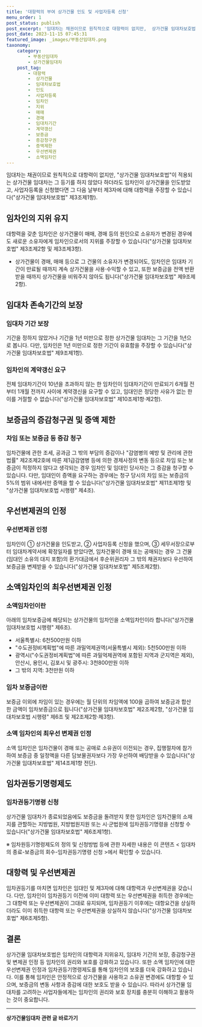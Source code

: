 ```yaml
---
title: '대항력의 부여 상가건물 인도 및 사업자등록 신청'
menu_order: 1
post_status: publish
post_excerpt: '임대차는 채권이므로 원칙적으로 대항력이 없지만,  상가건물 임대차보호법 이 적용되는 상가건물 임대차는 그 등기를 하지 않았다 하더라도 임차인이 상가건물을 인도받았고, 사업자등록을 신청했다면 그 다음 날부터 제3자에 대해 대항력을 주장할 수 있습니다  상가건물 임대차보호법  제3조제1항 .'
post_date: 2023-11-15 07:45:31
featured_image: _images/부동산임대차.png
taxonomy:
    category:
        - 부동산임대차
        - 상가건물임대차
    post_tag:
        - 대항력
        -  상가건물
        -  임대차보호법
        -  인도
        -  사업자등록
        -  임차인
        -  지위
        -  매매
        -  경매
        -  임대차기간
        -  계약갱신
        -  보증금
        -  증감청구권
        -  증액제한
        -  우선변제권
        -  소액임차인
---
```



임대차는 채권이므로 원칙적으로 대항력이 없지만, "상가건물 임대차보호법"이 적용되는 상가건물 임대차는 그 등기를 하지 않았다 하더라도 임차인이 상가건물을 인도받았고, 사업자등록을 신청했다면 그 다음 날부터 제3자에 대해 대항력을 주장할 수 있습니다("상가건물 임대차보호법" 제3조제1항).

## 임차인의 지위 유지

대항력을 갖춘 임차인은 상가건물이 매매, 경매 등의 원인으로 소유자가 변경된 경우에도 새로운 소유자에게 임차인으로서의 지위를 주장할 수 있습니다("상가건물 임대차보호법" 제3조제2항 및 제3조제3항).

- 상가건물이 경매, 매매 등으로 그 건물의 소유자가 변경되어도, 임차인은 임대차 기간이 만료될 때까지 계속 상가건물을 사용·수익할 수 있고, 또한 보증금을 전액 반환받을 때까지 상가건물을 비워주지 않아도 됩니다("상가건물 임대차보호법" 제9조제2항).

## 임대차 존속기간의 보장

### 임대차 기간 보장

기간을 정하지 않았거나 기간을 1년 미만으로 정한 상가건물 임대차는 그 기간을 1년으로 봅니다. 다만, 임차인은 1년 미만으로 정한 기간이 유효함을 주장할 수 있습니다("상가건물 임대차보호법" 제9조제1항).

### 임차인의 계약갱신 요구

전체 임대차기간이 10년을 초과하지 않는 한 임차인이 임대차기간이 만료되기 6개월 전부터 1개월 전까지 사이에 계약갱신을 요구할 수 있고, 임대인은 정당한 사유가 없는 한 이를 거절할 수 없습니다("상가건물 임대차보호법" 제10조제1항·제2항).

## 보증금의 증감청구권 및 증액 제한

### 차임 또는 보증금 등 증감 청구

임차건물에 관한 조세, 공과금 그 밖의 부담의 증감이나 "감염병의 예방 및 관리에 관한 법률" 제2조제2호에 따른 제1급감염병 등에 의한 경제사정의 변동 등으로 차임 또는 보증금이 적정하지 않다고 생각되는 경우 임차인 및 임대인 당사자는 그 증감을 청구할 수 있습니다. 다만, 임대인이 증액을 요구하는 경우에는 청구 당시의 차임 또는 보증금의 5%의 범위 내에서만 증액을 할 수 있습니다("상가건물 임대차보호법" 제11조제1항 및 "상가건물 임대차보호법 시행령" 제4조).

## 우선변제권의 인정

### 우선변제권 인정

임차인이 ① 상가건물을 인도받고, ② 사업자등록 신청을 했으며, ③ 세무서장으로부터 임대차계약서에 확정일자를 받았다면, 임차건물이 경매 또는 공매되는 경우 그 건물(임대인 소유의 대지 포함)의 환가대금에서 후순위권리자 그 밖의 채권자보다 우선하여 보증금을 변제받을 수 있습니다("상가건물 임대차보호법" 제5조제2항).

## 소액임차인의 최우선변제권 인정

### 소액임차인이란

아래의 임차보증금에 해당되는 상가건물의 임차인을 소액임차인이라 합니다("상가건물 임대차보호법 시행령" 제6조).

- 서울특별시: 6천500만원 이하
- "수도권정비계획법"에 따른 과밀억제권역(서울특별시 제외): 5천500만원 이하
- 광역시("수도권정비계획법"에 따른 과밀억제권역에 포함된 지역과 군지역은 제외), 안산시, 용인시, 김포시 및 광주시: 3천800만원 이하
- 그 밖의 지역: 3천만원 이하

### 임차 보증금이란

보증금 이외에 차임이 있는 경우에는 월 단위의 차임액에 100을 곱하여 보증금과 합산한 금액이 임차보증금으로 됩니다("상가건물 임대차보호법" 제2조제2항, "상가건물 임대차보호법 시행령" 제6조 및 제2조제2항·제3항).

### 소액 임차인의 최우선 변제권 인정

소액 임차인은 임차건물이 경매 또는 공매로 소유권이 이전되는 경우, 집행절차에 참가하여 보증금 중 일정액을 다른 담보물권자보다 가장 우선하여 배당받을 수 있습니다("상가건물 임대차보호법" 제14조제1항 전단).

## 임차권등기명령제도

### 임차권등기명령 신청

상가건물 임대차가 종료되었음에도 보증금을 돌려받지 못한 임차인은 임차건물의 소재지를 관할하는 지방법원, 지방법원지원 또는 시·군법원에 임차권등기명령을 신청할 수 있습니다("상가건물 임대차보호법" 제6조제1항).

※ 임차원등기명령제도의 정의 및 신청방법 등에 관한 자세한 내용은 이 콘텐츠 < 임대차의 종료-보증금의 회수-임차권등기명령 신청 >에서 확인할 수 있습니다.

## 대항력 및 우선변제권

임차권등기를 마치면 임차인은 임대인 및 제3자에 대해 대항력과 우선변제권을 갖습니다. 다만, 임차인이 임차권등기 이전에 이미 대항력 또는 우선변제권을 취득한 경우에는 그 대항력 또는 우선변제권이 그대로 유지되며, 임차권등기 이후에는 대항요건을 상실하더라도 이미 취득한 대항력 또는 우선변제권을 상실하지 않습니다("상가건물 임대차보호법" 제6조제5항).

## 결론

상가건물 임대차보호법은 임차인의 대항력과 지위유지, 임대차 기간의 보장, 증감청구권 및 변제권 인정 등 임차인의 권리와 보호를 강화하고 있습니다. 또한 소액 임차인에 대한 우선변제권 인정과 임차권등기명령제도를 통해 임차인의 보호를 더욱 강화하고 있습니다. 이를 통해 임차인은 안정적으로 상가건물을 사용하고 소유권 변경에도 대항할 수 있으며, 보증금의 변동 사항과 증감에 대한 보호도 받을 수 있습니다. 따라서 상가건물 임대차를 고려하는 사업자들에게는 임차인의 권리와 보호 장치를 충분히 이해하고 활용하는 것이 중요합니다.
<!-- wp:separator -->
<hr class="wp-block-separator has-alpha-channel-opacity"/>
<!-- /wp:separator -->

<!-- wp:group {"backgroundColor":"base","layout":{"type":"constrained"}} -->
<div class="wp-block-group has-base-background-color has-background"><!-- wp:paragraph {"align":"center","fontSize":"medium"} -->
<p class="has-text-align-center has-large-font-size"><strong>상가건물임대차 관련 글 바로가기</strong></p>
<!-- /wp:paragraph -->


<!-- wp:latest-posts
{"categories":[{"id":22580,"count":19,"description":"","link":"https://uknowlaw.com/category/%ec%83%81%ea%b0%80%ea%b1%b4%eb%ac%bc%ec%9e%84%eb%8c%80%ec%b0%a8/","name":"상가건물임대차","slug":"상가건물임대차","taxonomy":"category","parent":0,"meta":[],"_links":{"self":[{"href":"https://uknowlaw.com/wp-json/wp/v2/categories/22580"}],"collection":[{"href":"https://uknowlaw.com/wp-json/wp/v2/categories"}],"about":[{"href":"https://uknowlaw.com/wp-json/wp/v2/taxonomies/category"}],"wp:post_type":[{"href":"https://uknowlaw.com/wp-json/wp/v2/posts?categories=22580"}],"curies":[{"name":"wp","href":"https://api.w.org/{rel}","templated":true}]}}],"postsToShow":100,"excerptLength":28,"postLayout":"grid","columns":2,"featuredImageAlign":"left","featuredImageSizeSlug":"large","fontSize":"small"} /--></div>
<!-- /wp:group -->